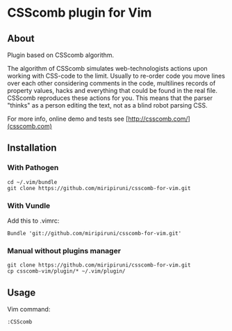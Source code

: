# CSScomb plugin for Vim

## About
Plugin based on CSScomb algorithm.

The algorithm of CSScomb simulates web-technologists actions upon working with CSS-code to the limit. Usually to re-order code you move lines over each other considering comments in the code, multilines records of property values, hacks and everything that could be found in the real file. CSScomb reproduces these actions for you. This means that the parser "thinks" as a person editing the text, not as a blind robot parsing CSS.

For more info, online demo and tests see [http://csscomb.com/](csscomb.com)

## Installation

### With Pathogen

```
cd ~/.vim/bundle
git clone https://github.com/miripiruni/csscomb-for-vim.git
```

### With Vundle
Add this to .vimrc:
```
Bundle 'git://github.com/miripiruni/csscomb-for-vim.git'
```

### Manual without plugins manager
```
git clone https://github.com/miripiruni/csscomb-for-vim.git
cp csscomb-vim/plugin/* ~/.vim/plugin/
```

## Usage
Vim command:
```
:CSScomb
```
